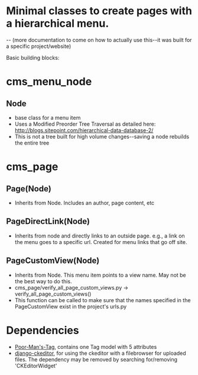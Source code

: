 
# Minimal classes to create pages with a hierarchical menu.
-- (more documentation to come on how to actually use this--it was built for a specific project/website)

Basic building blocks:

# cms_menu_node
## Node 
* base class for a menu item
* Uses a Modified Preorder Tree Traversal as detailed here: http://blogs.sitepoint.com/hierarchical-data-database-2/	
* This is not a tree built for high volume changes--saving a node rebuilds the entire tree

# cms_page
## Page(Node)
* Inherits from Node.  Includes an author, page content, etc

## PageDirectLink(Node)
* Inherits from node and directly links to an outside page. e.g., a link on the menu goes to a specific url.  Created for menu links that go off site.

## PageCustomView(Node)
* Inherits from Node.  This menu item points to a view name.  May not be the best way to do this.
* cms_page/verify_all_page_custom_views.py -> verify_all_page_custom_views()
* This function can be called to make sure that the names specified in the PageCustomView exist in the project's urls.py

# Dependencies
* [Poor-Man's-Tag](https://github.com/raprasad/Poor-Mans-Tag), contains one Tag model with 5 attributes
* [django-ckeditor](https://github.com/raprasad/django-ckeditor), for using the ckeditor with a filebrowser for uploaded files.  The dependency may be removed by searching for/removing 'CKEditorWidget'
